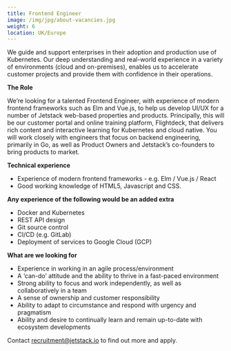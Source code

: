 ```yaml
---
title: Frontend Engineer
image: /img/jpg/about-vacancies.jpg
weight: 6
location: UK/Europe
---
```


We guide and support enterprises in their adoption and production use of Kubernetes. Our deep understanding and real-world experience in a variety of environments (cloud and on-premises), enables us to accelerate customer projects and provide them with confidence in their operations.

**The Role**

We’re looking for a talented Frontend Engineer, with experience of modern frontend frameworks such as Elm and Vue.js, to help us develop UI/UX for a number of Jetstack web-based properties and products. Principally, this will be our customer portal and online training platform, Flightdeck, that delivers rich content and interactive learning for Kubernetes and cloud native. You will work closely with engineers that focus on backend engineering, primarily in Go, as well as Product Owners and Jetstack’s co-founders to bring products to market.

**Technical experience**

* Experience of modern frontend frameworks - e.g. Elm / Vue.js / React
* Good working knowledge of HTML5, Javascript and CSS.

**Any experience of the following would be an added extra**

* Docker and Kubernetes
* REST API design
* Git source control
* CI/CD (e.g. GitLab)
* Deployment of services to Google Cloud (GCP)

**What are we looking for**

* Experience in working in an agile process/environment
* A ‘can-do’ attitude and the ability to thrive in a fast-paced environment
* Strong ability to focus and work independently, as well as collaboratively in a team
* A sense of ownership and customer responsibility
* Ability to adapt to circumstance and respond with urgency and pragmatism
* Ability and desire to continually learn and remain up-to-date with ecosystem developments


Contact <a href="mailto:recruitment@jetstack.io">recruitment@jetstack.io</a> to find out more and apply.
